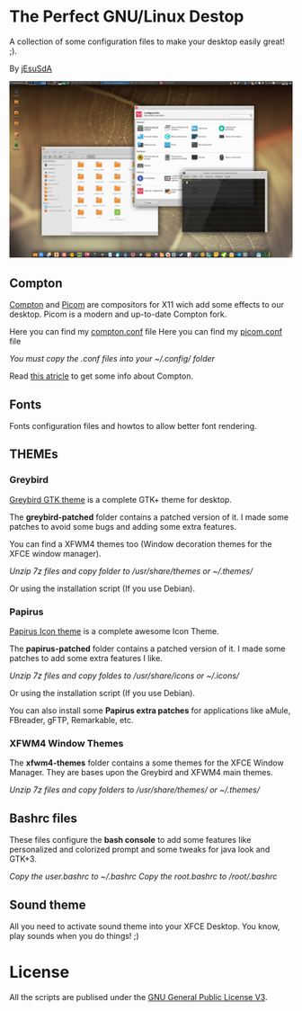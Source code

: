 # The Perfect GNU/Linux Destop
A collection of some configuration files to make your desktop easily great! ;).

By [jEsuSdA](http://www.jesusda.com)

![Screenshot](screenshots/the-perfect-desktop-2.png  "Screenshot")


## Compton

[Compton](https://github.com/chjj/compton) and [Picom](https://github.com/yshui/picom) are compositors for X11 wich add some effects to our desktop. Picom is a modern and up-to-date Compton fork.


Here you can find my [compton.conf](compton-picom/compton.conf) file
Here you can find my [picom.conf](compton-picom/picom.conf) file

*You must copy the .conf files into your ~/.config/ folder* 

Read [this atricle](http://duncanlock.net/blog/2013/06/07/how-to-switch-to-compton-for-beautiful-tear-free-compositing-in-xfce/) to get some info about Compton.


## Fonts
Fonts configuration files and howtos to allow better font rendering.

## THEMEs

### Greybird

[Greybird GTK theme](https://github.com/shimmerproject/Greybird) is a complete GTK+ theme for desktop.

The **greybird-patched** folder contains a patched version of it. I made some patches to avoid some bugs and adding some extra features.

You can find a XFWM4 themes too (Window decoration themes for the XFCE window manager).

*Unzip 7z files and copy folder to /usr/share/themes or ~/.themes/*

Or using the installation script (If you use Debian).

### Papirus

[Papirus Icon theme](https://github.com/PapirusDevelopmentTeam/papirus-icon-theme/) is a complete awesome Icon Theme.

The **papirus-patched** folder contains a patched version of it. I made some patches to add some extra features I like.

*Unzip 7z files and copy foldes to /usr/share/icons or ~/.icons/*

Or using the installation script (If you use Debian).

You can also install some **Papirus extra patches** for applications like aMule, FBreader, gFTP, Remarkable, etc.

### XFWM4 Window Themes

The **xfwm4-themes** folder contains a some themes for the XFCE Window Manager. They are bases upon the Greybird and XFWM4 main themes.


*Unzip 7z files and copy folders to /usr/share/themes/ or ~/.themes/*


## Bashrc files
These files configure the **bash console** to add some features like personalized and colorized prompt and some tweaks for java look and GTK+3.

*Copy the user.bashrc to ~/.bashrc
Copy the root.bashrc to /root/.bashrc*



## Sound theme

All you need to activate sound theme into your XFCE Desktop. You know, play sounds when you do things! ;)


# License

All the scripts are publised under the [GNU General Public License V3](https://www.gnu.org/licenses/gpl.html).
